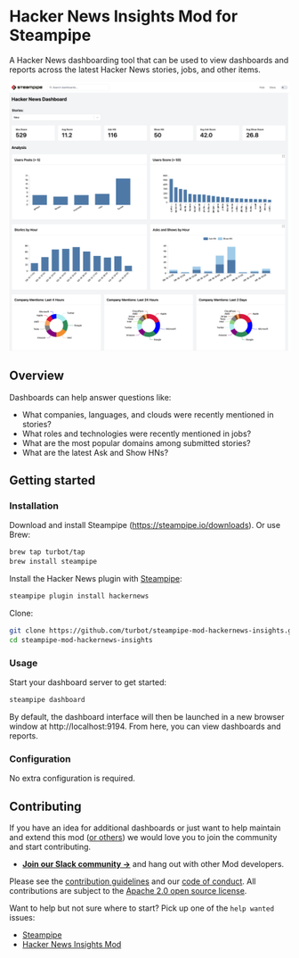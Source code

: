 # Hacker News Insights Mod for Steampipe

A Hacker News dashboarding tool that can be used to view dashboards and reports across the latest Hacker News stories, jobs, and other items.

![image](https://raw.githubusercontent.com/turbot/steampipe-mod-hackernews-insights/main/docs/images/hackernews_dashboard.png)

## Overview

Dashboards can help answer questions like:

- What companies, languages, and clouds were recently mentioned in stories?
- What roles and technologies were recently mentioned in jobs?
- What are the most popular domains among submitted stories?
- What are the latest Ask and Show HNs?

## Getting started

### Installation

Download and install Steampipe (https://steampipe.io/downloads). Or use Brew:

```sh
brew tap turbot/tap
brew install steampipe
```

Install the Hacker News plugin with [Steampipe](https://steampipe.io):

```sh
steampipe plugin install hackernews
```

Clone:

```sh
git clone https://github.com/turbot/steampipe-mod-hackernews-insights.git
cd steampipe-mod-hackernews-insights
```

### Usage

Start your dashboard server to get started:

```sh
steampipe dashboard
```

By default, the dashboard interface will then be launched in a new browser window at http://localhost:9194. From here, you can view dashboards and reports.

### Configuration

No extra configuration is required.

## Contributing

If you have an idea for additional dashboards or just want to help maintain and extend this mod ([or others](https://github.com/topics/steampipe-mod)) we would love you to join the community and start contributing.

- **[Join our Slack community →](https://steampipe.io/community/join)** and hang out with other Mod developers.

Please see the [contribution guidelines](https://github.com/turbot/steampipe/blob/main/CONTRIBUTING.md) and our [code of conduct](https://github.com/turbot/steampipe/blob/main/CODE_OF_CONDUCT.md). All contributions are subject to the [Apache 2.0 open source license](https://github.com/turbot/steampipe-mod-hackernews-insights/blob/main/LICENSE).

Want to help but not sure where to start? Pick up one of the `help wanted` issues:

- [Steampipe](https://github.com/turbot/steampipe/labels/help%20wanted)
- [Hacker News Insights Mod](https://github.com/turbot/steampipe-mod-hackernews-insights/labels/help%20wanted)
